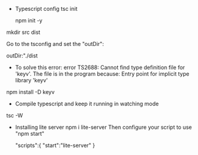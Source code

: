 - Typescript config
  tsc init

  npm init -y

mkdir src dist

Go to the tsconfig and set the "outDir":

outDir:"./dist

- To solve this error: error TS2688: Cannot find type definition file for 'keyv'.
  The file is in the program because:
  Entry point for implicit type library 'keyv'

npm install -D keyv

- Compile typescript and keep it running in watching mode

tsc -W

- Installing lite server
  npm i lite-server
  Then configure your script to use "npm start"

  "scripts":{
  "start":"lite-server"
  }

